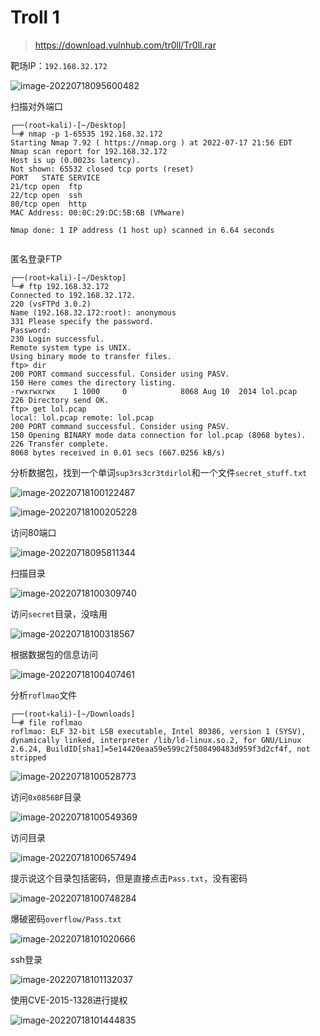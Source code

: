 # Troll 1

> https://download.vulnhub.com/tr0ll/Tr0ll.rar

靶场IP：`192.168.32.172`

![image-20220718095600482](../../.gitbook/assets/image-20220718095600482.png)

扫描对外端口

```
┌──(root💀kali)-[~/Desktop]
└─# nmap -p 1-65535 192.168.32.172                                                                                                                                                                                                     
Starting Nmap 7.92 ( https://nmap.org ) at 2022-07-17 21:56 EDT
Nmap scan report for 192.168.32.172
Host is up (0.0023s latency).
Not shown: 65532 closed tcp ports (reset)
PORT   STATE SERVICE
21/tcp open  ftp
22/tcp open  ssh
80/tcp open  http
MAC Address: 00:0C:29:DC:5B:6B (VMware)

Nmap done: 1 IP address (1 host up) scanned in 6.64 seconds
                                                                      
```

匿名登录FTP

```
┌──(root💀kali)-[~/Desktop]
└─# ftp 192.168.32.172                                                                                                                                                                                                                 
Connected to 192.168.32.172.
220 (vsFTPd 3.0.2)
Name (192.168.32.172:root): anonymous 
331 Please specify the password.
Password:
230 Login successful.
Remote system type is UNIX.
Using binary mode to transfer files.
ftp> dir
200 PORT command successful. Consider using PASV.
150 Here comes the directory listing.
-rwxrwxrwx    1 1000     0            8068 Aug 10  2014 lol.pcap
226 Directory send OK.
ftp> get lol.pcap
local: lol.pcap remote: lol.pcap
200 PORT command successful. Consider using PASV.
150 Opening BINARY mode data connection for lol.pcap (8068 bytes).
226 Transfer complete.
8068 bytes received in 0.01 secs (667.0256 kB/s)

```

分析数据包，找到一个单词`sup3rs3cr3tdirlol`和一个文件`secret_stuff.txt`

![image-20220718100122487](../../.gitbook/assets/image-20220718100122487.png)

![image-20220718100205228](../../.gitbook/assets/image-20220718100205228.png)

访问80端口

![image-20220718095811344](../../.gitbook/assets/image-20220718095811344.png)

扫描目录

![image-20220718100309740](../../.gitbook/assets/image-20220718100309740.png)

访问`secret`目录，没啥用

![image-20220718100318567](../../.gitbook/assets/image-20220718100318567.png)

根据数据包的信息访问

![image-20220718100407461](../../.gitbook/assets/image-20220718100407461.png)

分析`roflmao`文件

```
┌──(root💀kali)-[~/Downloads]
└─# file roflmao      
roflmao: ELF 32-bit LSB executable, Intel 80386, version 1 (SYSV), dynamically linked, interpreter /lib/ld-linux.so.2, for GNU/Linux 2.6.24, BuildID[sha1]=5e14420eaa59e599c2f508490483d959f3d2cf4f, not stripped

```

![image-20220718100528773](../../.gitbook/assets/image-20220718100528773.png)

访问`0x0856BF`目录

![image-20220718100549369](../../.gitbook/assets/image-20220718100549369.png)

访问目录

![image-20220718100657494](../../.gitbook/assets/image-20220718100657494.png)

提示说这个目录包括密码，但是直接点击`Pass.txt`，没有密码

![image-20220718100748284](../../.gitbook/assets/image-20220718100748284.png)

爆破密码`overflow/Pass.txt`

![image-20220718101020666](../../.gitbook/assets/image-20220718101020666.png)

ssh登录

![image-20220718101132037](../../.gitbook/assets/image-20220718101132037.png)

使用CVE-2015-1328进行提权

![image-20220718101444835](../../.gitbook/assets/image-20220718101444835.png)

